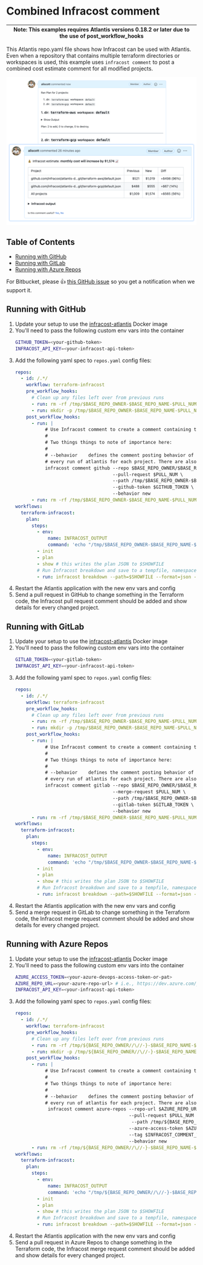 # Combined Infracost comment

| Note: This examples requires Atlantis versions 0.18.2 or later due to the use of post_workflow_hooks |
| --- |

This Atlantis repo.yaml file shows how Infracost can be used with Atlantis. Even when a repository that contains multiple terraform directories or workspaces is used, this example uses `infracost comment` to post a combined cost estimate comment for all modified projects.

<img src="screenshot.png" width=640 alt="Example screenshot" />

## Table of Contents

* [Running with GitHub](#running-with-github)
* [Running with GitLab](#running-with-gitlab)
* [Running with Azure Repos](#running-with-azure-repos)

For Bitbucket, please 👍 [this GitHub issue](https://github.com/infracost/infracost/issues/1173) so you get a notification when we support it.

## Running with GitHub

1. Update your setup to use the [infracost-atlantis](https://hub.docker.com/r/infracost/infracost-atlantis) Docker image
2. You'll need to pass the following custom env vars into the container
   ```sh
   GITHUB_TOKEN=<your-github-token>
   INFRACOST_API_KEY=<your-infracost-api-token>
   ```
3. Add the following yaml spec to `repos.yaml` config files:
   ```yaml
   repos:
     - id: /.*/
       workflow: terraform-infracost
       pre_workflow_hooks:
         # Clean up any files left over from previous runs
         - run: rm -rf /tmp/$BASE_REPO_OWNER-$BASE_REPO_NAME-$PULL_NUM
         - run: mkdir -p /tmp/$BASE_REPO_OWNER-$BASE_REPO_NAME-$PULL_NUM
       post_workflow_hooks:
         - run: |
              # Use Infracost comment to create a comment containing the results for this project.
              #
              # Two things things to note of importance here:
              #
              # --behavior    defines the comment posting behavior of infracost. We're using "new" here to post a comment on
              # every run of atlantis for each project. There are also "update" & "delete-and-new" behaviors available.
              infracost comment github --repo $BASE_REPO_OWNER/$BASE_REPO_NAME \
                                       --pull-request $PULL_NUM \
                                       --path /tmp/$BASE_REPO_OWNER-$BASE_REPO_NAME-$PULL_NUM/'*'-infracost.json \
                                       --github-token $GITHUB_TOKEN \
                                       --behavior new
         - run: rm -rf /tmp/$BASE_REPO_OWNER-$BASE_REPO_NAME-$PULL_NUM
   workflows:
     terraform-infracost:
       plan:
         steps:
           - env:
               name: INFRACOST_OUTPUT
               command: 'echo "/tmp/$BASE_REPO_OWNER-$BASE_REPO_NAME-$PULL_NUM/$WORKSPACE-$REPO_REL_DIR-infracost.json"'
           - init
           - plan
           - show # this writes the plan JSON to $SHOWFILE
           # Run Infracost breakdown and save to a tempfile, namespaced by this project, PR, workspace and dir
           - run: infracost breakdown --path=$SHOWFILE --format=json --log-level=info --out-file=$INFRACOST_OUTPUT
   ```
4. Restart the Atlantis application with the new env vars and config
5. Send a pull request in GitHub to change something in the Terraform code, the Infracost pull request comment should be added and show details for every changed project.

## Running with GitLab

1. Update your setup to use the [infracost-atlantis](https://hub.docker.com/r/infracost/infracost-atlantis) Docker image
2. You'll need to pass the following custom env vars into the container
   ```sh
   GITLAB_TOKEN=<your-gitlab-token>
   INFRACOST_API_KEY=<your-infracost-api-token>
   ```
3. Add the following yaml spec to `repos.yaml` config files:
   ```yaml
   repos:
     - id: /.*/
       workflow: terraform-infracost
       pre_workflow_hooks:
         # Clean up any files left over from previous runs
         - run: rm -rf /tmp/$BASE_REPO_OWNER-$BASE_REPO_NAME-$PULL_NUM
         - run: mkdir -p /tmp/$BASE_REPO_OWNER-$BASE_REPO_NAME-$PULL_NUM
       post_workflow_hooks:
         - run: |
              # Use Infracost comment to create a comment containing the results for this project.
              #
              # Two things things to note of importance here:
              #
              # --behavior    defines the comment posting behavior of infracost. We're using "new" here to post a comment on
              # every run of atlantis for each project. There are also "update" & "delete-and-new" behaviors available.
              infracost comment gitlab --repo $BASE_REPO_OWNER/$BASE_REPO_NAME \
                                       --merge-request $PULL_NUM \
                                       --path /tmp/$BASE_REPO_OWNER-$BASE_REPO_NAME-$PULL_NUM/'*'-infracost.json \
                                       --gitlab-token $GITLAB_TOKEN \
                                       --behavior new
         - run: rm -rf /tmp/$BASE_REPO_OWNER-$BASE_REPO_NAME-$PULL_NUM
   workflows:
     terraform-infracost:
       plan:
         steps:
           - env:
               name: INFRACOST_OUTPUT
               command: 'echo "/tmp/$BASE_REPO_OWNER-$BASE_REPO_NAME-$PULL_NUM/$WORKSPACE-$REPO_REL_DIR-infracost.json"'
           - init
           - plan
           - show # this writes the plan JSON to $SHOWFILE
           # Run Infracost breakdown and save to a tempfile, namespaced by this project, PR, workspace and dir
           - run: infracost breakdown --path=$SHOWFILE --format=json --log-level=info --out-file=$INFRACOST_OUTPUT
   ```
4. Restart the Atlantis application with the new env vars and config
5. Send a merge request in GitLab to change something in the Terraform code, the Infracost merge request comment should be added and show details for every changed project.

## Running with Azure Repos

1. Update your setup to use the [infracost-atlantis](https://hub.docker.com/r/infracost/infracost-atlantis) Docker image
2. You'll need to pass the following custom env vars into the container
   ```sh
   AZURE_ACCESS_TOKEN=<your-azure-devops-access-token-or-pat>
   AZURE_REPO_URL=<your-azure-repo-url> # i.e., https://dev.azure.com/your-org/your-project/_git/your-repo
   INFRACOST_API_KEY=<your-infracost-api-token>
   ```
3. Add the following yaml spec to `repos.yaml` config files:
   ```yaml
   repos:
     - id: /.*/
       workflow: terraform-infracost
       pre_workflow_hooks:
         # Clean up any files left over from previous runs
         - run: rm -rf /tmp/${BASE_REPO_OWNER//\//-}-$BASE_REPO_NAME-$PULL_NUM
         - run: mkdir -p /tmp/${BASE_REPO_OWNER//\//-}-$BASE_REPO_NAME-$PULL_NUM
       post_workflow_hooks:
         - run: |
              # Use Infracost comment to create a comment containing the results for this project.
              #
              # Two things things to note of importance here:
              #
              # --behavior    defines the comment posting behavior of infracost. We're using "new" here to post a comment on
              # every run of atlantis for each project. There are also "update" & "delete-and-new" behaviors available.
               infracost comment azure-repos --repo-url $AZURE_REPO_URL \
                                             --pull-request $PULL_NUM \
                                              --path /tmp/${BASE_REPO_OWNER//\//-}-$BASE_REPO_NAME-$PULL_NUM/'*'-infracost.json \
                                             --azure-access-token $AZURE_ACCESS_TOKEN \
                                             --tag $INFRACOST_COMMENT_TAG \
                                             --behavior new
         - run: rm -rf /tmp/${BASE_REPO_OWNER//\//-}-$BASE_REPO_NAME-$PULL_NUM
   workflows:
     terraform-infracost:
       plan:
         steps:
           - env:
               name: INFRACOST_OUTPUT
               command: 'echo "/tmp/${BASE_REPO_OWNER//\//-}-$BASE_REPO_NAME-$PULL_NUM-$WORKSPACE-$REPO_REL_DIR-infracost.json"'
           - init
           - plan
           - show # this writes the plan JSON to $SHOWFILE
           # Run Infracost breakdown and save to a tempfile, namespaced by this project, PR, workspace and dir
           - run: infracost breakdown --path=$SHOWFILE --format=json --log-level=info --out-file=$INFRACOST_OUTPUT
   ```
4. Restart the Atlantis application with the new env vars and config
5. Send a pull request in Azure Repos to change something in the Terraform code, the Infracost merge request comment should be added and show details for every changed project.
